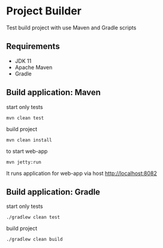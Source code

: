 # Project Builder
Test build project with use Maven and Gradle scripts

## Requirements
* JDK 11
* Apache Maven
* Gradle

## Build application: Maven
start only tests
```
mvn clean test
```
build project
```
mvn clean install
```
to start web-app
```
mvn jetty:run
```
It runs application for web-app via host [http://localhost:8082](http://localhost:8082)

## Build application: Gradle
start only tests
```
./gradlew clean test
```
build project
```
./gradlew clean build
```
